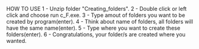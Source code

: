 HOW TO USE
1 - Unzip folder "Creating_folders".
2 - Double click or left click and choose run c_F.exe.
3 - Type amout of folders you want to be created by program(enter).
4 - Think about name of folders, all folders will have the same name(enter).
5 - Type where you want to create these folders(enter).
6 - Congratulations, your folder/s are created where you wanted.
